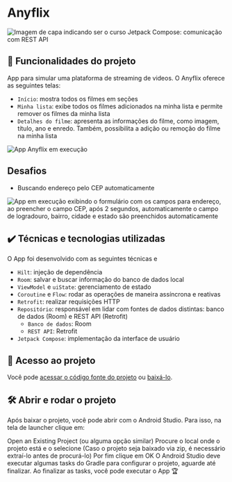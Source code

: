 # Anyflix

![Imagem de capa indicando ser o curso Jetpack Compose: comunicação com REST API](https://user-images.githubusercontent.com/8989346/231193820-decade74-da1e-467d-8480-f0651d403bd8.png)

## 🔨 Funcionalidades do projeto

App para simular uma plataforma de streaming de videos. O Anyflix oferece as seguintes telas:

- `Início`: mostra todos os filmes em seções
- `Minha lista`: exibe todos os filmes adicionados na minha lista e permite remover os filmes da minha lista
- `Detalhes do filme`: apresenta as informações do filme, como imagem, título, ano e enredo. Também, possibilita a adição ou remoção do filme na minha lista

![App Anyflix em execução](https://user-images.githubusercontent.com/8989346/231199569-89800b65-30c7-4eb2-b93d-c6732a044aee.gif)

## Desafios

- Buscando endereço pelo CEP automaticamente

![App em execução exibindo o formulário com os campos para endereço, ao preencher o campo CEP, após 2 segundos, automaticamente o campo de logradouro, bairro, cidade e estado são preenchidos automaticamente](https://user-images.githubusercontent.com/8989346/232496380-398a1032-5300-4913-8b87-6d6927556c25.gif)


## ✔️ Técnicas e tecnologias utilizadas

O App foi desenvolvido com as seguintes técnicas e 

- `Hilt`: injeção de dependência
- `Room`: salvar e buscar informação do banco de dados local
- `ViewModel` e `uiState`: gerenciamento de estado
- `Coroutine` e `Flow`: rodar as operações de maneira assíncrona e reativas
- `Retrofit`: realizar requisições HTTP
- `Repositório`: responsável em lidar com fontes de dados distintas: banco de dados (Room) e REST API (Retrofit)
  - `Banco de dados`: Room
  - `REST API`: Retrofit
- `Jetpack Compose`: implementação da interface de usuário

## 📁 Acesso ao projeto

Você pode [acessar o código fonte do projeto](https://github.com/alura-cursos/jetpack-compose-comunicacao-rest-api/tree/aula-4) ou [baixá-lo](https://github.com/alura-cursos/jetpack-compose-comunicacao-rest-api/archive/refs/heads/aula-4.zip).

## 🛠️ Abrir e rodar o projeto

Após baixar o projeto, você pode abrir com o Android Studio. Para isso, na tela de launcher clique em:

Open an Existing Project (ou alguma opção similar)
Procure o local onde o projeto está e o selecione (Caso o projeto seja baixado via zip, é necessário extraí-lo antes de procurá-lo)
Por fim clique em OK
O Android Studio deve executar algumas tasks do Gradle para configurar o projeto, aguarde até finalizar. Ao finalizar as tasks, você pode executar o App 🏆

<!-- ## 📚 Mais informações do curso

**Faça um CTA (_call to action_) para o curso do projeto**

